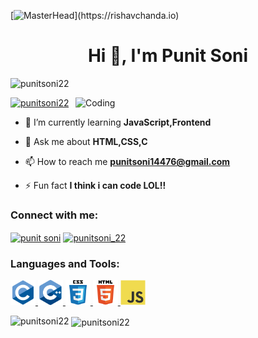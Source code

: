 [![MasterHead](https://1.bp.blogspot.com/-7A4WynwLsM...)](https://rishavchanda.io)
<h1 align="center">Hi 👋, I'm Punit Soni</h1>
<p align="left"> <img src="https://komarev.com/ghpvc/?username=punitsoni22&label=Profile%20views&color=0e75b6&style=flat" alt="punitsoni22" /> </p>
<img align="right" alt="Coding" width="400" src="https://i.pinimg.com/originals/76/da/56/76da56c64e2ef8ac0f4372be663c76cd.gif">


<p align="left"> <a href="https://github.com/ryo-ma/github-profile-trophy"><img src="https://github-profile-trophy.vercel.app/?username=punitsoni22" alt="punitsoni22" /></a> </p>

- 🌱 I’m currently learning **JavaScript,Frontend**

- 💬 Ask me about **HTML,CSS,C**

- 📫 How to reach me **punitsoni14476@gmail.com**

- ⚡ Fun fact **I think i can code LOL!!**

<h3 align="left">Connect with me:</h3>
<p align="left">
<a href="https://linkedin.com/in/punit soni" target="blank"><img align="center" src="https://raw.githubusercontent.com/rahuldkjain/github-profile-readme-generator/master/src/images/icons/Social/linked-in-alt.svg" alt="punit soni" height="30" width="40" /></a>
<a href="https://instagram.com/punitsoni_22" target="blank"><img align="center" src="https://raw.githubusercontent.com/rahuldkjain/github-profile-readme-generator/master/src/images/icons/Social/instagram.svg" alt="punitsoni_22" height="30" width="40" /></a>
</p>

<h3 align="left">Languages and Tools:</h3>
<p align="left"> <a href="https://www.cprogramming.com/" target="_blank" rel="noreferrer"> <img src="https://raw.githubusercontent.com/devicons/devicon/master/icons/c/c-original.svg" alt="c" width="40" height="40"/> </a> <a href="https://www.w3schools.com/cpp/" target="_blank" rel="noreferrer"> <img src="https://raw.githubusercontent.com/devicons/devicon/master/icons/cplusplus/cplusplus-original.svg" alt="cplusplus" width="40" height="40"/> </a> <a href="https://www.w3schools.com/css/" target="_blank" rel="noreferrer"> <img src="https://raw.githubusercontent.com/devicons/devicon/master/icons/css3/css3-original-wordmark.svg" alt="css3" width="40" height="40"/> </a> <a href="https://www.w3.org/html/" target="_blank" rel="noreferrer"> <img src="https://raw.githubusercontent.com/devicons/devicon/master/icons/html5/html5-original-wordmark.svg" alt="html5" width="40" height="40"/> </a> <a href="https://developer.mozilla.org/en-US/docs/Web/JavaScript" target="_blank" rel="noreferrer"> <img src="https://raw.githubusercontent.com/devicons/devicon/master/icons/javascript/javascript-original.svg" alt="javascript" width="40" height="40"/> </a> </p>

<p><img align="left" src="https://github-readme-stats.vercel.app/api/top-langs?username=punitsoni22&show_icons=true&locale=en&layout=compact" alt="punitsoni22" /></p>

<p>&nbsp;<img align="center" src="https://github-readme-stats.vercel.app/api?username=punitsoni22&show_icons=true&locale=en" alt="punitsoni22" /></p>

